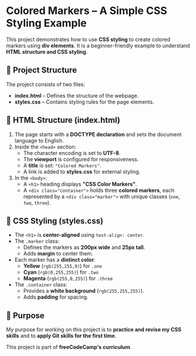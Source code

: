 # Colored Markers – A Simple CSS Styling Example

This project demonstrates how to use **CSS styling** to create colored markers using **div elements**. It is a beginner-friendly example to understand **HTML structure and CSS styling**.

## 📂 Project Structure

The project consists of two files:

- **index.html** – Defines the structure of the webpage.
- **styles.css** – Contains styling rules for the page elements.

## 📜 HTML Structure (index.html)

1. The page starts with a **DOCTYPE declaration** and sets the document language to English.
2. Inside the `<head>` section:
   - The character encoding is set to **UTF-8**.
   - The **viewport** is configured for responsiveness.
   - A **title** is set: `"Colored Markers"`.
   - A link is added to **styles.css** for external styling.
3. In the `<body>`:
   - A `<h1>` heading displays **"CSS Color Markers"**.
   - A `<div class="container">` holds three **colored markers**, each represented by a `<div class="marker">` with unique classes (`one`, `two`, `three`).

## 🎨 CSS Styling (styles.css)

- The `<h1>` is **center-aligned** using `text-align: center`.
- The `.marker` class:
  - Defines the markers as **200px wide** and **25px tall**.
  - Adds **margin** to center them.
- Each marker has a **distinct color**:
  - **Yellow** (`rgb(255,255,0)`) for `.one`
  - **Cyan** (`rgb(0,255,255)`) for `.two`
  - **Magenta** (`rgb(255,0,255)`) for `.three`
- The `.container` class:
  - Provides a **white background** (`rgb(255,255,255)`).
  - Adds **padding** for spacing.

## 📌 Purpose

My purpose for working on this project is to **practice and revise my CSS skills** and to **apply Git skills for the first time**.

This project is part of **freeCodeCamp's curriculum**.









